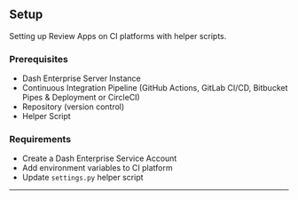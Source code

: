 
## Setup

Setting up Review Apps on CI platforms with helper scripts.

### Prerequisites

* Dash Enterprise Server Instance
* Continuous Integration Pipeline (GitHub Actions, GitLab CI/CD, Bitbucket Pipes & 
  Deployment or CircleCI)
* Repository (version control)
* Helper Script

### Requirements

* Create a Dash Enterprise Service Account
* Add environment variables to CI platform
* Update `settings.py` helper script

-----